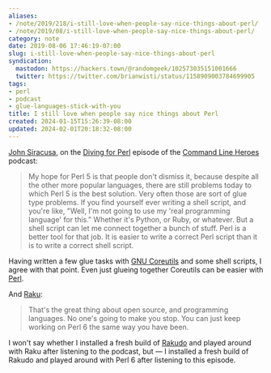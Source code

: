 ```yaml
---
aliases:
- /note/2019/218/i-still-love-when-people-say-nice-things-about-perl/
- /note/2019/08/i-still-love-when-people-say-nice-things-about-perl/
category: note
date: 2019-08-06 17:46:19-07:00
slug: i-still-love-when-people-say-nice-things-about-perl
syndication:
  mastodon: https://hackers.town/@randomgeek/102573035151001666
  twitter: https://twitter.com/brianwisti/status/1158909003784699905
tags:
- perl
- podcast
- glue-languages-stick-with-you
title: I still love when people say nice things about Perl
created: 2024-01-15T15:26:39-08:00
updated: 2024-02-01T20:18:32-08:00
---
```


[John Siracusa](https://hypercritical.co/), on the [Diving for Perl](https://www.redhat.com/en/command-line-heroes/season-3/diving-for-perl) episode of the [Command Line Heroes](https://www.redhat.com/en/command-line-heroes) podcast:

 > 
 > My hope for Perl 5 is that people don't dismiss it, because despite all the other more popular languages, there are still problems today to which Perl 5 is the best solution. Very often those are sort of glue type problems. If you find yourself ever writing a shell script, and you're like, "Well, I'm not going to use my 'real programming language' for this." Whether it's Python, or Ruby, or whatever. But a shell script can let me connect together a bunch of stuff. Perl is a better tool for that job. It is easier to write a correct Perl script than it is to write a correct shell script.

Having written a few glue tasks with [GNU Coreutils](https://www.gnu.org/software/coreutils/coreutils.html) and some shell scripts, I agree with that point. Even just glueing together Coreutils can be easier with [Perl](../../../card/Perl.md).

And [Raku](../../../card/Raku.md):

 > 
 > That's the great thing about open source, and programming languages. No one's going to make you stop. You can just keep working on Perl 6 the same way you have been.

I won't say whether I installed a fresh build of [Rakudo](https://rakudo.org) and played around with Raku after listening to the podcast, but — I installed a fresh build of Rakudo and played around with Perl 6 after listening to this episode.
